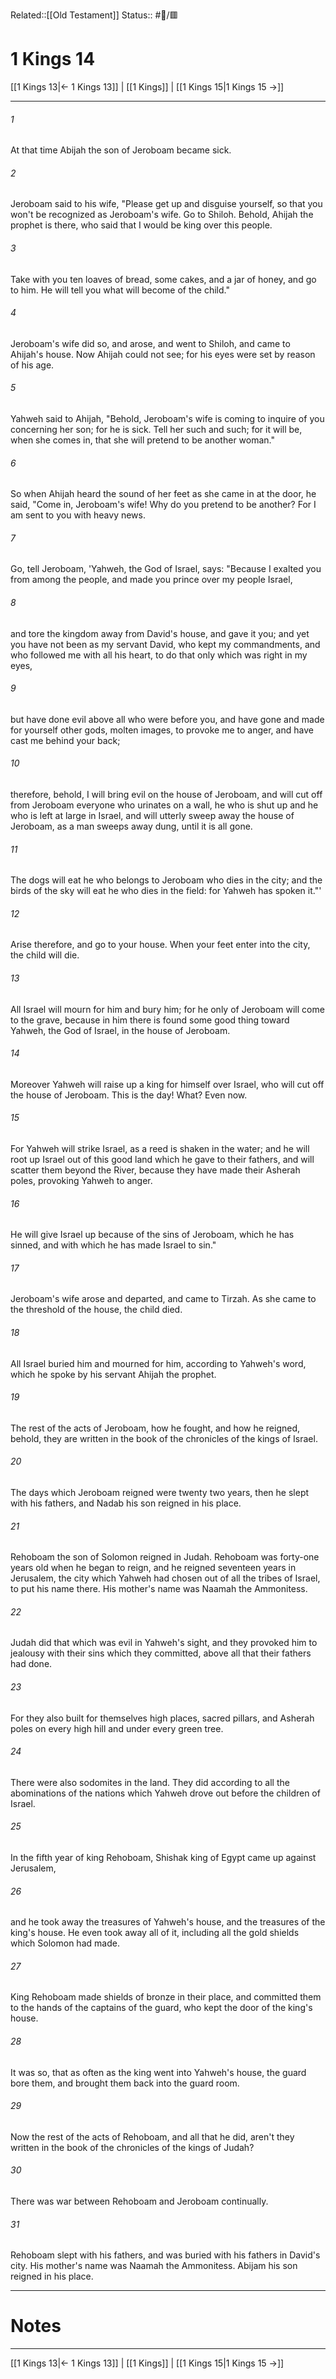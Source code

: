 Related::[[Old Testament]]
Status:: #📖/🟥
# 1 Kings 14

[[1 Kings 13|← 1 Kings 13]] | [[1 Kings]] | [[1 Kings 15|1 Kings 15 →]]
***



###### 1 
At that time Abijah the son of Jeroboam became sick. 

###### 2 
Jeroboam said to his wife, "Please get up and disguise yourself, so that you won't be recognized as Jeroboam's wife. Go to Shiloh. Behold, Ahijah the prophet is there, who said that I would be king over this people. 

###### 3 
Take with you ten loaves of bread, some cakes, and a jar of honey, and go to him. He will tell you what will become of the child." 

###### 4 
Jeroboam's wife did so, and arose, and went to Shiloh, and came to Ahijah's house. Now Ahijah could not see; for his eyes were set by reason of his age. 

###### 5 
Yahweh said to Ahijah, "Behold, Jeroboam's wife is coming to inquire of you concerning her son; for he is sick. Tell her such and such; for it will be, when she comes in, that she will pretend to be another woman." 

###### 6 
So when Ahijah heard the sound of her feet as she came in at the door, he said, "Come in, Jeroboam's wife! Why do you pretend to be another? For I am sent to you with heavy news. 

###### 7 
Go, tell Jeroboam, 'Yahweh, the God of Israel, says: "Because I exalted you from among the people, and made you prince over my people Israel, 

###### 8 
and tore the kingdom away from David's house, and gave it you; and yet you have not been as my servant David, who kept my commandments, and who followed me with all his heart, to do that only which was right in my eyes, 

###### 9 
but have done evil above all who were before you, and have gone and made for yourself other gods, molten images, to provoke me to anger, and have cast me behind your back; 

###### 10 
therefore, behold, I will bring evil on the house of Jeroboam, and will cut off from Jeroboam everyone who urinates on a wall, he who is shut up and he who is left at large in Israel, and will utterly sweep away the house of Jeroboam, as a man sweeps away dung, until it is all gone. 

###### 11 
The dogs will eat he who belongs to Jeroboam who dies in the city; and the birds of the sky will eat he who dies in the field: for Yahweh has spoken it."' 

###### 12 
Arise therefore, and go to your house. When your feet enter into the city, the child will die. 

###### 13 
All Israel will mourn for him and bury him; for he only of Jeroboam will come to the grave, because in him there is found some good thing toward Yahweh, the God of Israel, in the house of Jeroboam. 

###### 14 
Moreover Yahweh will raise up a king for himself over Israel, who will cut off the house of Jeroboam. This is the day! What? Even now. 

###### 15 
For Yahweh will strike Israel, as a reed is shaken in the water; and he will root up Israel out of this good land which he gave to their fathers, and will scatter them beyond the River, because they have made their Asherah poles, provoking Yahweh to anger. 

###### 16 
He will give Israel up because of the sins of Jeroboam, which he has sinned, and with which he has made Israel to sin." 

###### 17 
Jeroboam's wife arose and departed, and came to Tirzah. As she came to the threshold of the house, the child died. 

###### 18 
All Israel buried him and mourned for him, according to Yahweh's word, which he spoke by his servant Ahijah the prophet. 

###### 19 
The rest of the acts of Jeroboam, how he fought, and how he reigned, behold, they are written in the book of the chronicles of the kings of Israel. 

###### 20 
The days which Jeroboam reigned were twenty two years, then he slept with his fathers, and Nadab his son reigned in his place. 

###### 21 
Rehoboam the son of Solomon reigned in Judah. Rehoboam was forty-one years old when he began to reign, and he reigned seventeen years in Jerusalem, the city which Yahweh had chosen out of all the tribes of Israel, to put his name there. His mother's name was Naamah the Ammonitess. 

###### 22 
Judah did that which was evil in Yahweh's sight, and they provoked him to jealousy with their sins which they committed, above all that their fathers had done. 

###### 23 
For they also built for themselves high places, sacred pillars, and Asherah poles on every high hill and under every green tree. 

###### 24 
There were also sodomites in the land. They did according to all the abominations of the nations which Yahweh drove out before the children of Israel. 

###### 25 
In the fifth year of king Rehoboam, Shishak king of Egypt came up against Jerusalem, 

###### 26 
and he took away the treasures of Yahweh's house, and the treasures of the king's house. He even took away all of it, including all the gold shields which Solomon had made. 

###### 27 
King Rehoboam made shields of bronze in their place, and committed them to the hands of the captains of the guard, who kept the door of the king's house. 

###### 28 
It was so, that as often as the king went into Yahweh's house, the guard bore them, and brought them back into the guard room. 

###### 29 
Now the rest of the acts of Rehoboam, and all that he did, aren't they written in the book of the chronicles of the kings of Judah? 

###### 30 
There was war between Rehoboam and Jeroboam continually. 

###### 31 
Rehoboam slept with his fathers, and was buried with his fathers in David's city. His mother's name was Naamah the Ammonitess. Abijam his son reigned in his place.

---
# Notes


***
[[1 Kings 13|← 1 Kings 13]] | [[1 Kings]] | [[1 Kings 15|1 Kings 15 →]]
